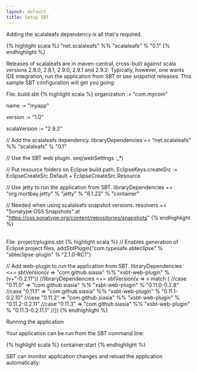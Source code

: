 ```yaml
---
layout: default
title: Setup SBT
---
```


Adding the scalaleafs dependency is all that's required.

{% highlight scala %}
"net.scalaleafs" %% "scalaleafs" % "0.1"
{% endhighlight %}

Releases of scalaleafs are in maven-central, cross-built against scala versions 2.8.0, 2.8.1, 2.9.0, 2.9.1 and 2.9.2. Typically, however, one wants IDE integration, run the application from SBT or use snapshot releases. This sample SBT configuration will get you going:

<label>File: build.sbt</label>
{% highlight scala %}
organization := "com.mycom"

name := "myapp"

version := "1.0"

scalaVersion := "2.9.2"

// Add the scalaleafs dependency.
libraryDependencies += "net.scalaleafs" %% "scalaleafs" % "0.1"

// Use the SBT web plugin.
seq(webSettings :_*)

// Put resource folders on Eclipse build path.
EclipseKeys.createSrc := EclipseCreateSrc.Default + EclipseCreateSrc.Resource

// Use jetty to run the application from SBT.
libraryDependencies += "org.mortbay.jetty" % "jetty" % "6.1.22" % "container"

// Needed when using scalaleafs snapshot versions. 
resolvers += "Sonatype OSS Snapshots" at "https://oss.sonatype.org/content/repositories/snapshots"
{% endhighlight %}

<br/>
<label>File: project/plugins.sbt</label>
{% highlight scala %}
// Enables generation of Eclipse project files.
addSbtPlugin("com.typesafe.sbteclipse" % "sbteclipse-plugin" % "2.1.0-RC1")

// Add web-plugin to run the application from SBT.
libraryDependencies <+= sbtVersion(v => "com.github.siasia" %% "xsbt-web-plugin" % (v+"-0.2.11"))
//libraryDependencies <+= sbtVersion(v => v match {
//case "0.11.0" => "com.github.siasia" %% "xsbt-web-plugin" % "0.11.0-0.2.8"
//case "0.11.1" => "com.github.siasia" %% "xsbt-web-plugin" % "0.11.1-0.2.10"
//case "0.11.2" => "com.github.siasia" %% "xsbt-web-plugin" % "0.11.2-0.2.11"
//case "0.11.3" => "com.github.siasia" %% "xsbt-web-plugin" % "0.11.3-0.2.11.1"
//})
{% endhighlight %}

Running the application

Your application can be run from the SBT command line:

{% highlight scala %}
container:start
{% endhighlight %}

SBT can monitor application changes and reload the application automatically:
